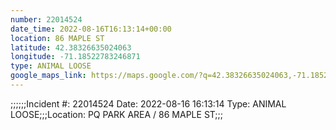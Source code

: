 ```yaml
---
number: 22014524
date_time: 2022-08-16T16:13:14+00:00
location: 86 MAPLE ST
latitude: 42.38326635024063
longitude: -71.18522783246871
type: ANIMAL LOOSE
google_maps_link: https://maps.google.com/?q=42.38326635024063,-71.18522783246871
---
```


;;;;;;Incident #: 22014524  Date: 2022-08-16 16:13:14   Type: ANIMAL LOOSE;;;Location: PQ PARK AREA / 86 MAPLE ST;;;
